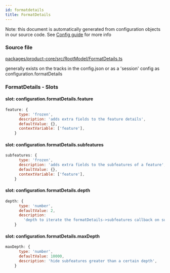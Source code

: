 ```yaml
---
id: formatdetails
title: FormatDetails
---
```


Note: this document is automatically generated from configuration objects in our
source code. See [Config guide](/docs/config_guide) for more info

### Source file

[packages/product-core/src/RootModel/FormatDetails.ts](https://github.com/GMOD/jbrowse-components/blob/main/packages/product-core/src/RootModel/FormatDetails.ts)

generally exists on the tracks in the config.json or as a 'session' config as
configuration.formatDetails

### FormatDetails - Slots

#### slot: configuration.formatDetails.feature

```js
feature: {
      type: 'frozen',
      description: 'adds extra fields to the feature details',
      defaultValue: {},
      contextVariable: ['feature'],
    }
```

#### slot: configuration.formatDetails.subfeatures

```js
subfeatures: {
      type: 'frozen',
      description: 'adds extra fields to the subfeatures of a feature',
      defaultValue: {},
      contextVariable: ['feature'],
    }
```

#### slot: configuration.formatDetails.depth

```js
depth: {
      type: 'number',
      defaultValue: 2,
      description:
        'depth to iterate the formatDetails->subfeatures callback on subfeatures (used for example to only apply the callback to the first layer of subfeatures)',
    }
```

#### slot: configuration.formatDetails.maxDepth

```js
maxDepth: {
      type: 'number',
      defaultValue: 10000,
      description: 'hide subfeatures greater than a certain depth',
    }
```
